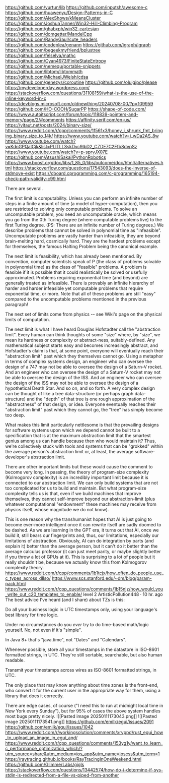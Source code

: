 https://github.com/vurtun/lib
https://github.com/inputsh/awesome-c
https://github.com/huawenyu/Design-Patterns-in-C
https://github.com/AlexShows/kMeansCluster
https://github.com/JoshuaTanner/Win32-Hill-Climbing-Program
https://github.com/ghabxph/win32-cartesian
https://github.com/domgetter/MandelCpp
https://github.com/RandyGaul/cute_headers
https://github.com/codeplea/genann
https://github.com/igraph/igraph
https://github.com/begeekmyfriend/bplustree
https://github.com/felselva/mathc
https://github.com/Cyan4973/FiniteStateEntropy
https://github.com/nemequ/portable-snippets
https://github.com/libtom/libtommath
https://github.com/MichaelJWelsh/cdsa
https://github.com/genezys/coroutine
https://github.com/oluigipo/please
https://mydeveloperday.wordpress.com/
https://stackoverflow.com/questions/31108159/what-is-the-use-of-the-inline-keyword-in-c
https://devblogs.microsoft.com/oldnewthing/20240708-00/?p=109959
https://github.com/HO-COOH/SugarPP
https://shape-of-code.com/
https://www.autoitscript.com/forum/topic/118839-pointers-and-memory/page/2/#comments
https://affinity.serif.com/en-us/
https://vitaut.net/posts/2024/binary-size/
https://www.reddit.com/r/cpp/comments/1f561x3/honey_i_shrunk_fmt_bringing_binary_size_to_14k/
https://www.youtube.com/watch?v=i_wDa2AS_8w
https://www.youtube.com/watch?v=KdnGPQaICjk&list=PLlTLLSskDvc9IbD2_CZDE7C2Ffb8dvpSz
https://www.youtube.com/watch?v=p-sprvJX07E
https://github.com/AtsushiSakai/PythonRobotics
https://www.boost.org/doc/libs/1_85_0/libs/outcome/doc/html/alternatives.html
https://stackoverflow.com/questions/17543093/does-the-inverse-of-stdmove-exist
https://cboard.cprogramming.com/c-programming/165194-check-path-validity-c99.html

There are several.

The first limit is computability. Unless you can perform an infinite number of steps in a finite amount of time (a model of hyper-computation), then you are restricted to solving only computable problems. To solve an uncomputable problem, you need an uncomputable oracle, which means you go from the 0th Turing degree (where computable problems live) to the first Turing degree. (PS: There are an infinite number of Turing degrees.) We describe problems that cannot be solved in polynomial time as "infeasible". Uncomputable problems are vastly harder than infeasible, they are beyond brain-melting hard, cosmically hard. They are the hardest problems except for themselves, the famous Halting Problem being the canonical example.

The next limit is feasibility, which has already been mentioned. By convention, computer scientists speak of P (the class of problems solvable in polynomial time) as the class of "feasible" problems. A problem is feasible if it is possible that it could realistically be solved or usefully approximated. Problems requiring exponential time (and beyond) are generally treated as infeasible. There is provably an infinite hierarchy of harder and harder infeasible yet computable problems that require exponential time, or more. Note that all of these problems are still "easy" compared to the uncomputable problems mentioned in the previous paragraph!

The next set of limits come from physics -- see Wiki's page on the physical limits of computation.

The next limit is what I have heard Douglas Hofstadter call the "abstraction limit". Every human can think thoughts of some "size" where, by "size", we mean its hardness or complexity or abstract-ness, suitably-defined. Any mathematical subject starts easy and becomes increasingly abstract, and Hofstadter's claim is that, at some point, everyone will eventually reach their "abstraction limit" past which they themselves cannot go. Using a metaphor in terms of complex systems design, an engineer who can oversee the design of a 747 may not be able to oversee the design of a Saturn-V rocket. And an engineer who can oversee the design of a Saturn-V rocket may not be able to oversee the design of the ISS. And an engineer who can oversee the design of the ISS may not be able to oversee the design of a hypothetical Death Star. And so on, and so forth. A very complex design can be thought of like a tree data-structure (or perhaps graph data-structure) and the "depth" of that tree is one rough approximation of the "abstractness" of that design, or idea. Everyone eventually reaches their "abstraction limit" past which they cannot go, the "tree" has simply become too deep.

What makes this limit particularly nettlesome is that the prevailing designs for software systems upon which we depend cannot be built to a specification that is at the maximum abstraction limit that the smartest genius among us can handle because then who would maintain it? Thus, we're collectively stuck with tools and systems that can be "grokked" within the average person's abstraction limit or, at least, the average software-developer's abstraction limit.

There are other important limits but these would cause the comment to become very long. In passing, the theory of program-size complexity (Kolmogorov complexity) is an incredibly important limit because it is connected to our abstraction limit. We can only build systems that are not too complicated for us to build and maintain. But what program-size complexity tells us is that, even if we build machines that improve themselves, they cannot self-improve beyond our abstraction-limit (plus whatever computational "endowment" these machines may receive from physics itself, whose magnitude we do not know).

This is one reason why the transhumanist hopes that AI is just going to become ever-more intelligent once it can rewrite itself are sadly doomed to be dashed. As we are learning in the GPT era, it turns out that AI, once we build it, still bears our fingerprints and, thus, our limitations, especially our limitations of abstraction. Obviously, AI can do integration by parts (and explain it) better than the average person, but it can't do it better than the average calculus professor (it can just meet parity, or maybe slightly better if you throw a lot of GPUs at it). This is surprising to a lot of people but it really shouldn't be, because we actually know this from Kolmogorov complexity theory.
https://www.reddit.com/r/cpp/comments/1b1tcjx/how_often_do_people_use_c_types_across_dllso/
https://www.scs.stanford.edu/~dm/blog/param-pack.html
https://www.reddit.com/r/cpp_questions/comments/1b15njz/how_would_you_write_out_c20_templates_to_enable/
level 2
ArtisticPollution448
·
10 hr. ago
The best advice I've heard (and I share) about TZs is this:

Do all your business logic in UTC timestamps only, using your language's best library for time logic.

Under no circumstances do you *ever* try to do time-based math/logic yourself. No, not even if it's "simple".

In Java 8+ that's "java.time", not "Dates" and "Calendars".

Whenever possible, store all your timestamps in the datastore in ISO-8601 formatted strings, in UTC. They're still sortable, searchable, but also human readable.

Transmit your timestamps across wires as ISO-8601 formatted strings, in UTC.

The only place that may know anything about time zones is the front-end, who convert it for the current user in the appropriate way for them, using a library that does it correctly.

There are edge cases, of course ("I need this to run at midnight local time in New York every Sunday"), but for 95% of cases the above system handles most bugs pretty nicely.
![[Pasted image 20250111173043.png]]
![[Pasted image 20250111173541.png]]
https://github.com/emilk/egui/issues/2091
https://github.com/emilk/egui/issues/1042
https://www.reddit.com/r/workingsolution/comments/xrvppd/rust_egui_how_to_upload_an_image_in_egui_and/
https://www.reddit.com/r/cpp_questions/comments/153yg1y/want_to_learn_c_performance_optimization_which/?utm_source=share&utm_medium=ios_app&utm_name=ioscss&utm_term=1
https://raytracing.github.io/books/RayTracingInOneWeekend.html
https://github.com/GlimmerLabs/gigls
https://stackoverflow.com/questions/13442574/how-do-i-determine-if-sys-stdin-is-redirected-from-a-file-vs-piped-from-another